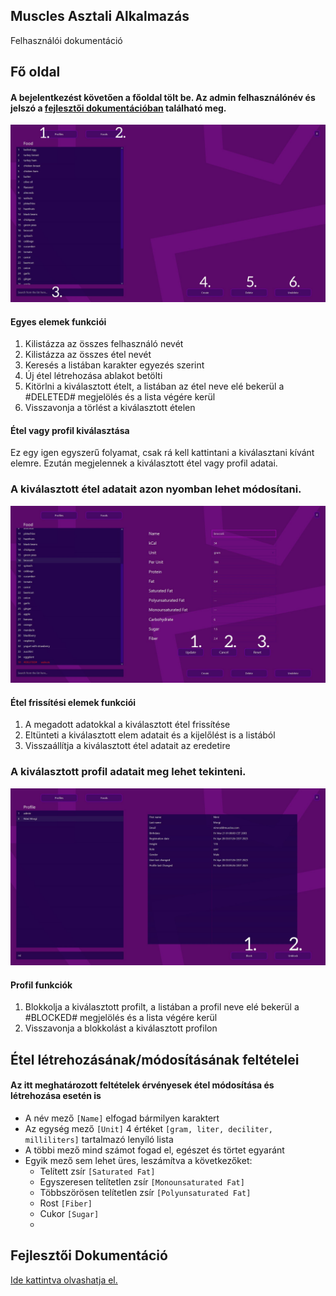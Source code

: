 ## Muscles Asztali Alkalmazás
Felhasználói dokumentáció

## Fő oldal
#### A bejelentkezést követően a főoldal tölt be. Az admin felhasználónév és jelszó a [fejlesztői dokumentációban](../README.md) található meg.
<img src="./main_site_1.jpg">

#### Egyes elemek funkciói

1. Kilistázza az összes felhasználó nevét
2. Kilistázza az összes étel nevét
3. Keresés a listában karakter egyezés szerint
4. Új étel létrehozása ablakot betölti
5. Kitörlni a kiválasztott ételt, a listában az étel neve elé bekerül a #DELETED# megjelölés és a lista végére kerül
6. Visszavonja a törlést a kiválasztott ételen

#### Étel vagy profil kiválasztása
Ez egy igen egyszerű folyamat, csak rá kell kattintani a kiválasztani kívánt elemre. Ezután megjelennek a kiválasztott étel vagy profil adatai.

### A kiválasztott étel adatait azon nyomban lehet módosítani.
<img src="./main_site_2.jpg">

#### Étel frissítési elemek funkciói
1. A megadott adatokkal a kiválasztott étel frissítése
2. Eltünteti a kiválasztott elem adatait és a kijelőlést is a listából
3. Visszaállítja a kiválasztott étel adatait az eredetire

### A kiválasztott profil adatait meg lehet tekinteni.
<img src="./main_site_3.jpg">

#### Profil funkciók
1. Blokkolja a kiválasztott profilt, a listában a profil neve elé bekerül a #BLOCKED# megjelölés és a lista végére kerül
2. Visszavonja a blokkolást a kiválasztott profilon 


## Étel létrehozásának/módosításának feltételei
#### Az itt meghatározott feltételek érvényesek étel módosítása és létrehozása esetén is
- A név mező `[Name]` elfogad bármilyen karaktert
- Az egység mező `[Unit]` 4 értéket `[gram, liter, deciliter, milliliters]` tartalmazó lenyíló lista
- A többi mező mind számot fogad el, egészet és törtet egyaránt
- Egyik mező sem lehet üres, leszámítva a következőket:
  - Telített zsír `[Saturated Fat]`
  - Egyszeresen telítetlen zsír `[Monounsaturated Fat]`
  - Többszörösen telítetlen zsír `[Polyunsaturated Fat]`
  - Rost `[Fiber]`
  - Cukor `[Sugar]`
  - 
## Fejlesztői Dokumentáció
[Ide kattintva olvashatja el.](../README.md)
